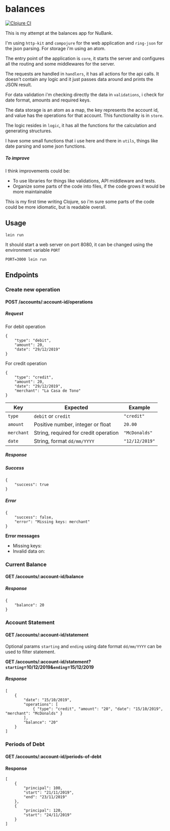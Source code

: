 
# balances

[![Clojure CI](https://github.com/abimaelmartell/nubank-balances/workflows/Clojure%20CI/badge.svg)](https://github.com/abimaelmartell/nubank-balances/actions)

This is my attempt at the balances app for NuBank.

I'm using `http-kit` and `compojure` for the web application and `ring-json` for the json parsing. For storage i'm using an atom.

The entry point of the application is `core`, it starts the server and configures all the routing and some middlewares for the server.

The requests are handled in `handlers`, it has all actions for the api calls. It doesn't contain any logic and it just passes data around and prints the JSON result.

For data validation i'm checking directly the data in `validations`, i check for date format, amounts and required keys.

The data storage is an atom as a map, the key represents the account id, and value has the operations for that account. This functionality is in `store`.

The logic resides in `logic`, it has all the functions for the calculation and generating structures.

I have some small functions that i use here and there in `utils`, things like date parsing and some json functions.

##### To improve

I think improvements could be:

- To use libraries for things like validations, API middleware and tests.
- Organize some parts of the code into files, if the code grows it would be more maintainable

This is my first time writing Clojure, so i'm sure some parts of the code could be more idiomatic, but is readable overall.

## Usage
```
lein run
```
It should start a web server on port 8080, it can be changed using the environment variable `PORT`

```
PORT=3000 lein run
```

## Endpoints

### Create new operation
#### POST /accounts/:account-id/operations

##### Request

For debit operation

```
{
    "type": "debit",
    "amount": 20,
    "date": "29/12/2019"
}
```

For credit operation

```
{
    "type": "credit",
    "amount": 20,
    "date": "29/12/2019",
    "merchant": "La Casa de Tono"
}
```

|Key|Expected|Example|
|---|---|---|
|`type`|`debit` or `credit`|`"credit"`|
|`amount`|Positive number, integer or float|`20.00`|
|`merchant`|String, required for credit operation|`"McDonalds"`|
|`date`|String, format `dd/mm/YYYY`|`"12/12/2019"`|

##### Response

##### Success
```
{
    "success": true
}
```

##### Error
```
{
    "success": false,
    "error": "Missing keys: merchant"
}
```

**Error messages**

- Missing keys:
- Invalid data on:


### Current Balance
#### GET /accounts/:account-id/balance

##### Response

```
{
    "balance": 20
}
```

### Account Statement
#### GET /accounts/:account-id/statement

Optional params `starting` and `ending` using date format `dd/mm/YYYY` can be used to filter statement.

__GET /accounts/:account-id/statement?`starting`=10/12/2019&`ending`=15/12/2019__

##### Response

```
[
    {
        "date": "15/10/2019",
        "operations": [
            { "type": "credit", "amount": "20", "date": "15/10/2019", "merchant": "McDonalds" }
        ],
        "balance": "20"
    }
]
```

### Periods of Debt
#### GET /accounts/:account-id/periods-of-debt

#### Response

```
[
    {
        "principal": 100,
        "start": "21/11/2019",
        "end": "23/11/2019"
    },
    {
        "principal": 120,
        "start": "24/11/2019"
    }
]
```

